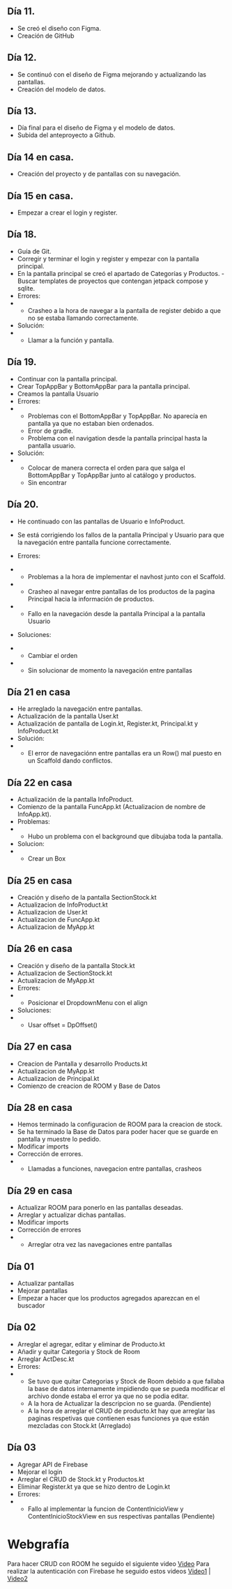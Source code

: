 ## Día 11.
- Se creó el diseño con Figma.
- Creación de GitHub

## Día 12.
- Se continuó con el diseño de Figma mejorando y actualizando las pantallas.
- Creación del modelo de datos.

## Día 13.
- Día final para el diseño de Figma y el modelo de datos.
- Subida del anteproyecto a Github.

## Día 14 en casa.
- Creación del proyecto y de pantallas con su navegación.

## Día 15 en casa.
- Empezar a crear el login y register.

## Día 18.
- Guía de Git.
- Corregir y terminar el login y register y empezar con la pantalla principal.
- En la pantalla principal se creó el apartado de Categorías y Productos.
 -Buscar templates de proyectos que contengan jetpack compose y sqlite.
- Errores:
- - Crasheo a la hora de navegar a la pantalla de register debido a que no se estaba llamando correctamente.
- Solución:
- - Llamar a la función y pantalla.

## Día 19.
- Continuar con la pantalla principal.
- Crear TopAppBar y BottomAppBar para la pantalla principal.
- Creamos la pantalla Usuario
- Errores:
- - Problemas con el BottomAppBar y TopAppBar. No aparecía en pantalla ya que no estaban bien ordenados.
  -  Error de gradle.
  -   Problema con el navigation desde la pantalla principal hasta la pantalla usuario.
- Solución:
- - Colocar de manera correcta el orden para que salga el BottomAppBar y TopAppBar junto al catálogo y productos.
  - Sin encontrar

## Día 20.
- He continuado con las pantallas de Usuario e InfoProduct.
- Se está corrigiendo los fallos de la pantalla Principal y Usuario para que la navegación entre pantalla funcione correctamente.
- Errores:
- - Problemas a la hora de implementar el navhost junto con el Scaffold.
- - Crasheo al navegar entre pantallas de los productos de la pagina Principal hacia la información de productos.
- - Fallo en la navegación desde la pantalla Principal a la pantalla Usuario

- Soluciones:
- - Cambiar el orden
- - Sin solucionar de momento la navegación entre pantallas

 ## Día 21 en casa
 - He arreglado la navegación entre pantallas.
 - Actualización de la pantalla User.kt
 - Actualización de pantalla de Login.kt, Register.kt, Principal.kt y InfoProduct.kt
 - Solución:
 - - El error de navegaciónn entre pantallas era un Row() mal puesto en un Scaffold dando conflictos.
  
## Día 22 en casa
- Actualización de la pantalla InfoProduct.
- Comienzo de la pantalla FuncApp.kt (Actualizacion de nombre de InfoApp.kt).
- Problemas:
-  - Hubo un problema con el background que dibujaba toda la pantalla.
- Solucion:
-  - Crear un Box

## Día 25 en casa
- Creación y diseño de la pantalla SectionStock.kt 
- Actualizacion de InfoProduct.kt
- Actualizacion de User.kt
- Actualizacion de FuncApp.kt
- Actualizacion de MyApp.kt

## Día 26 en casa
- Creación y diseño de la pantalla Stock.kt
- Actualizacion de SectionStock.kt
- Actualizacion de MyApp.kt
- Errores:
-  - Posicionar el DropdownMenu con el align
- Soluciones:
-  - Usar offset = DpOffset()

##  Día 27 en casa
- Creacion de Pantalla y desarrollo Products.kt
- Actualizacion de MyApp.kt
- Actualizacion de Principal.kt
- Comienzo de creacion de ROOM y Base de Datos

## Día 28 en casa
- Hemos terminado la configuracion de ROOM para la creacion de stock.
- Se ha terminado la Base de Datos para poder hacer que se guarde en pantalla y muestre lo pedido.
- Modificar imports
- Corrección de errores.
-  - Llamadas a funciones, navegacion entre pantallas, crasheos

## Día 29 en casa
- Actualizar ROOM para ponerlo en las pantallas deseadas.
- Arreglar y actualizar dichas pantallas.
- Modificar imports
- Corrección de errores
-  - Arreglar otra vez las navegaciones entre pantallas

## Día 01
- Actualizar pantallas
- Mejorar pantallas
- Empezar a hacer que los productos agregados aparezcan en el buscador

## Día 02
- Arreglar el agregar, editar y eliminar de Producto.kt
- Añadir y quitar Categoria y Stock de Room
- Arreglar ActDesc.kt
- Errores:
-  - Se tuvo que quitar Categorias y Stock de Room debido a que fallaba la base de datos internamente impidiendo que se pueda modificar el archivo donde estaba el error ya que no se podia editar.
   - A la hora de Actualizar la descripcion no se guarda. (Pendiente)
   - A la hora de arreglar el CRUD de producto.kt hay que arreglar las paginas respetivas que contienen esas funciones ya que están mezcladas con Stock.kt (Arreglado)

## Día 03
- Agregar API de Firebase
- Mejorar el login
- Arreglar el CRUD de Stock.kt y Productos.kt
- Eliminar Register.kt ya que se hizo dentro de Login.kt
- Errores:
-  - Fallo al implementar la funcion de ContentInicioView y ContentInicioStockView en sus respectivas pantallas (Pendiente)


# Webgrafía
Para hacer CRUD con ROOM he seguido el siguiente video [Video](https://www.youtube.com/watch?v=XbV2NwYIeXg)
Para realizar la autenticación con Firebase he seguido estos videos [Video1](https://www.youtube.com/watch?v=lC_mgTqiaSM) | [Video2](https://www.youtube.com/watch?v=NFot9_bSFhw&list=WL&index=2)
